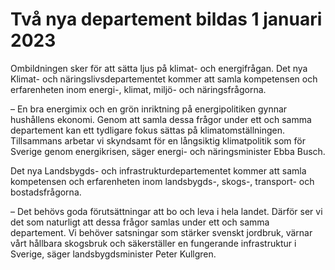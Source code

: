 # Två nya departement bildas 1 januari 2023

Ombildningen sker för att sätta ljus på klimat\- och energifrågan. Det nya Klimat\- och näringslivsdepartementet kommer att samla kompetensen och erfarenheten inom energi\-, klimat, miljö\- och näringsfrågorna.

– En bra energimix och en grön inriktning på energipolitiken gynnar hushållens ekonomi. Genom att samla dessa frågor under ett och samma departement kan ett tydligare fokus sättas på klimatomställningen. Tillsammans arbetar vi skyndsamt för en långsiktig klimatpolitik som för Sverige genom energikrisen, säger energi\- och näringsminister Ebba Busch.

Det nya Landsbygds\- och infrastrukturdepartementet kommer att samla kompetensen och erfarenheten inom landsbygds\-, skogs\-, transport\- och bostadsfrågorna.

– Det behövs goda förutsättningar att bo och leva i hela landet. Därför ser vi det som naturligt att dessa frågor samlas under ett och samma departement. Vi behöver satsningar som stärker svenskt jordbruk, värnar vårt hållbara skogsbruk och säkerställer en fungerande infrastruktur i Sverige, säger landsbygdsminister Peter Kullgren.
